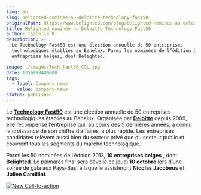 ```yaml
---
lang: en
slug: belighted-nominee-au-deloitte-technology-fast50
originalPath: https://www.belighted.com/blog/belighted-nominee-au-deloitte-technology-fast50
title: Belighted nominée au Deloitte Technology Fast50
author: Isabelle K.
description: >+
  Le Technology Fast50 est une élection annuelle de 50 entreprises
  technologiques établies au Benelux. Parmi les nominées de l’édition 2013, 10
  entreprises belges, dont Belighted.

image: ./images/Tech_fast50_COL.jpg
date: 1356998400000
tags:
  - label: Company news
    value: company-news
status: published
---
```

Le **[Technology Fast50](https://www.fast50.be)** est une élection annuelle de 50 entreprises technologiques établies au Benelux. Organisée par **[Deloitte](https://www.deloitte.be)** depuis 2009, elle récompense l’entreprise qui, au cours des 5 dernières années, a connu la croissance de son chiffre d’affaires la plus rapide. Les entreprises candidates relèvent aussi bien du secteur privé que du secteur public et couvrent tous les segments du marché technologique.

Parmi les 50 nominées de l’édition 2013, **10 entreprises belges** , dont **Belighted**. Le palmarès final sera dévoilé ce jeudi **10 octobre** lors d’une soirée de gala aux Pays-Bas, à laquelle assisteront **Nicolas Jacobeus** et **Julien Camillini**.  
  
[![New Call-to-action](/images/legacy-cta/UPTtKvQU_5rjKfQJ1Qjwk.png)](https://cta-redirect.hubspot.com/cta/redirect/1684659/fb3606cc-cc1b-47d0-ae85-2c9f69837fe2)
